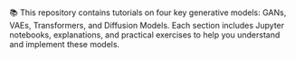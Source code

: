 📚 This repository contains tutorials on four key generative models: GANs, VAEs, Transformers, and Diffusion Models. Each section includes Jupyter notebooks, explanations, and practical exercises to help you understand and implement these models.

